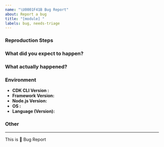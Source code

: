 ```yaml
---
name: "\U0001F41B Bug Report"
about: Report a bug
title: "[module] "
labels: bug, needs-triage
---
```


<!--
description of the bug:
-->




### Reproduction Steps

<!--
minimal amount of code that causes the bug (if possible) or a reference:
-->

### What did you expect to happen?

<!--
What were you trying to achieve by performing the steps above?
-->

### What actually happened?

<!--
What is the unexpected behavior you were seeing? If you got an error, paste it here.
-->


### Environment

  - **CDK CLI Version  :**
  - **Framework Version:**
  - **Node.js Version:** <!-- Version of Node.js (run the command `node -v`) -->
  - **OS               :**
  - **Language (Version):** <!-- [all | TypeScript (3.8.3) | Java (8)| Python (3.7.3) | etc... ] -->

### Other

<!-- e.g. detailed explanation, stacktraces, related issues, suggestions on how to fix, links for us to have context, eg. associated pull-request, stackoverflow, slack, etc -->




--- 

This is :bug: Bug Report
